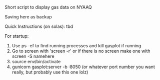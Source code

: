 Short script to display gas data on NYAAQ

Saving here as backup

Quick Instructions (on solas):
tbd

For startup:
1. Use ps -ef to find running processes and kill gasplot if running
2. Go to screen with 'screen -r' or if there is no screen make one with screen -S namehere
3. source env/bin/activate
4. gunicorn gasplot:server -b :8050 (or whatever port number you want really, but probably use this one lolz)


